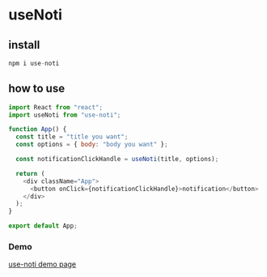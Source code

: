 # useNoti

## install

```js
npm i use-noti
```

## how to use

```js
import React from "react";
import useNoti from "use-noti";

function App() {
  const title = "title you want";
  const options = { body: "body you want" };

  const notificationClickHandle = useNoti(title, options);

  return (
    <div className="App">
      <button onClick={notificationClickHandle}>notification</button>
    </div>
  );
}

export default App;
```

### Demo

[use-noti demo page](https://nomelancholy.github.io/use-noti-demo/)
